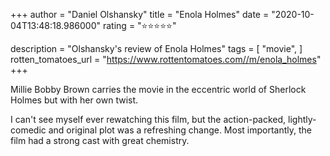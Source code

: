 +++
author = "Daniel Olshansky"
title = "Enola Holmes"
date = "2020-10-04T13:48:18.986000"
rating = "⭐⭐⭐⭐⭐"

description = "Olshansky's review of Enola Holmes"
tags = [
    "movie",
]
rotten_tomatoes_url = "https://www.rottentomatoes.com//m/enola_holmes"
+++

Millie Bobby Brown carries the movie in the eccentric world of Sherlock Holmes but with her own twist.

I can't see myself ever rewatching this film, but the action-packed, lightly-comedic and original plot was a refreshing change. Most importantly, the film had a strong cast with great chemistry.
